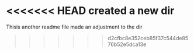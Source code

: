 <<<<<<< HEAD
created a new dir
=======
Thisis another readme file
made an adjustment to the dir
>>>>>>> d2cfbc8e352ceb85f37c544de8576b52e5dca13e
